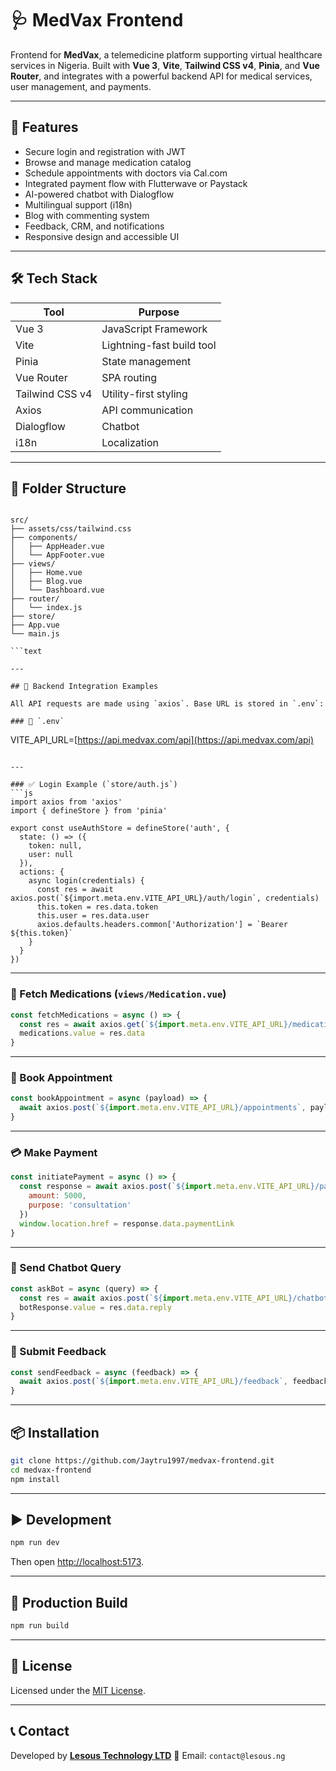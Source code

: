 # 🩺 MedVax Frontend

Frontend for **MedVax**, a telemedicine platform supporting virtual healthcare services in Nigeria. Built with **Vue 3**, **Vite**, **Tailwind CSS v4**, **Pinia**, and **Vue Router**, and integrates with a powerful backend API for medical services, user management, and payments.

---

## 🚀 Features

- Secure login and registration with JWT
- Browse and manage medication catalog
- Schedule appointments with doctors via Cal.com
- Integrated payment flow with Flutterwave or Paystack
- AI-powered chatbot with Dialogflow
- Multilingual support (i18n)
- Blog with commenting system
- Feedback, CRM, and notifications
- Responsive design and accessible UI

---

## 🛠️ Tech Stack

| Tool | Purpose |
|------|---------|
| Vue 3 | JavaScript Framework |
| Vite | Lightning-fast build tool |
| Pinia | State management |
| Vue Router | SPA routing |
| Tailwind CSS v4 | Utility-first styling |
| Axios | API communication |
| Dialogflow | Chatbot |
| i18n | Localization |

---

## 🧩 Folder Structure

```text

src/
├── assets/css/tailwind.css
├── components/
│   ├── AppHeader.vue
│   └── AppFooter.vue
├── views/
│   ├── Home.vue
│   ├── Blog.vue
│   └── Dashboard.vue
├── router/
│   └── index.js
├── store/
├── App.vue
└── main.js

```text

---

## 🔐 Backend Integration Examples

All API requests are made using `axios`. Base URL is stored in `.env`:

### 📄 `.env`
```

VITE\_API\_URL=[https://api.medvax.com/api](https://api.medvax.com/api)

````text

---

### ✅ Login Example (`store/auth.js`)
```js
import axios from 'axios'
import { defineStore } from 'pinia'

export const useAuthStore = defineStore('auth', {
  state: () => ({
    token: null,
    user: null
  }),
  actions: {
    async login(credentials) {
      const res = await axios.post(`${import.meta.env.VITE_API_URL}/auth/login`, credentials)
      this.token = res.data.token
      this.user = res.data.user
      axios.defaults.headers.common['Authorization'] = `Bearer ${this.token}`
    }
  }
})
````

---

### 💊 Fetch Medications (`views/Medication.vue`)

```js
const fetchMedications = async () => {
  const res = await axios.get(`${import.meta.env.VITE_API_URL}/medications`)
  medications.value = res.data
}
```

---

### 📅 Book Appointment

```js
const bookAppointment = async (payload) => {
  await axios.post(`${import.meta.env.VITE_API_URL}/appointments`, payload)
}
```

---

### 💳 Make Payment

```js
const initiatePayment = async () => {
  const response = await axios.post(`${import.meta.env.VITE_API_URL}/payments/create-link`, {
    amount: 5000,
    purpose: 'consultation'
  })
  window.location.href = response.data.paymentLink
}
```

---

### 🧠 Send Chatbot Query

```js
const askBot = async (query) => {
  const res = await axios.post(`${import.meta.env.VITE_API_URL}/chatbot/chat`, { message: query })
  botResponse.value = res.data.reply
}
```

---

### 📝 Submit Feedback

```js
const sendFeedback = async (feedback) => {
  await axios.post(`${import.meta.env.VITE_API_URL}/feedback`, feedback)
}
```

---

## 📦 Installation

```bash
git clone https://github.com/Jaytru1997/medvax-frontend.git
cd medvax-frontend
npm install
```

---

## ▶️ Development

```bash
npm run dev
```

Then open [http://localhost:5173](http://localhost:5173).

---

## 🔧 Production Build

```bash
npm run build
```

---

## 📝 License

Licensed under the [MIT License](LICENSE).

---

## 📞 Contact

Developed by **[Lesous Technology LTD](https://lesous.ng)**
📧 Email: `contact@lesous.ng`
